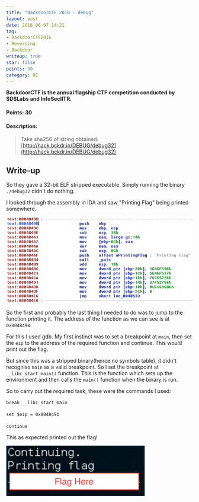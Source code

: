 ```yaml
---
title: "BackdoorCTF 2016 - debug"
layout: post
date: 2016-06-07 14:21
tag:
- BackdoorCTF2016
- Reversing
- Backdoor
writeup: true
star: false
points: 30
category: RE
---
```


**BackdoorCTF is the annual flagship CTF competition conducted by SDSLabs and InfoSecIITR.**

#### Points: 30

#### Description:

>Take sha256 of string obtained.
[http://hack.bckdr.in/DEBUG/debug32](http://hack.bckdr.in/DEBUG/debug32)

## Write-up

So they gave a 32-bit ELF stripped executable. Simply running the binary `./debug32` didn't do nothing.

I looked through the assembly in IDA and saw "Printing Flag" being printed somewhere.

![Priniting Flag](/assets/images/backdoorctf16/debug_ida.png)

So the first and probably the last thing I needed to do was to jump to the function printing it. The address of the function as we can see is at `0x804849B`.

For this I used gdb. My first instinct was to set a breakpoint at `main`, then set the `eip` to the address of the required function and continue. This would print out the flag.

But since this was a stripped binary(hence no symbols table), it didn't recognise `main` as a valid breakpoint. So I set the breakpoint at `__libc_start_main()` function. This is the function which sets up the environment and then calls the `main()` function when the binary is run.

So to carry out the required task, these were the commands I used:

~~~
break __libc_start_main

set $eip = 0x804849b

continue
~~~

This as expected printed out the flag!

![Flag Printed](/assets/images/backdoorctf16/debug_flag.png)
